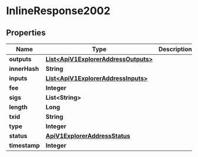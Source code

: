 

# InlineResponse2002

## Properties

Name | Type | Description | Notes
------------ | ------------- | ------------- | -------------
**outputs** | [**List&lt;ApiV1ExplorerAddressOutputs&gt;**](ApiV1ExplorerAddressOutputs.md) |  |  [optional]
**innerHash** | **String** |  |  [optional]
**inputs** | [**List&lt;ApiV1ExplorerAddressInputs&gt;**](ApiV1ExplorerAddressInputs.md) |  |  [optional]
**fee** | **Integer** |  |  [optional]
**sigs** | **List&lt;String&gt;** |  |  [optional]
**length** | **Long** |  |  [optional]
**txid** | **String** |  |  [optional]
**type** | **Integer** |  |  [optional]
**status** | [**ApiV1ExplorerAddressStatus**](ApiV1ExplorerAddressStatus.md) |  |  [optional]
**timestamp** | **Integer** |  |  [optional]



